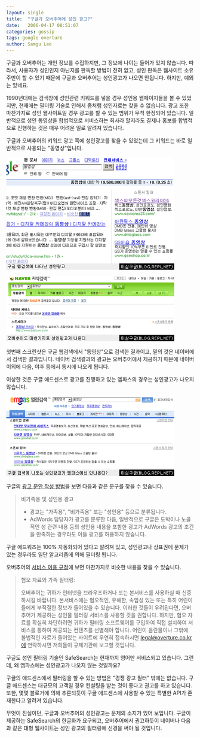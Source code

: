 ```yaml
---
layout: single
title:  "구글과 오버추어에 성인 광고?"
date:   2006-04-17 08:51:07
categories: gossip
tags: google overture
author: Samgu Lee
---
```

구글과 오버추어는 개인 정보를 수집하지만, 그 정보에 나이는 들어가 있지 않습니다. 따라서, 사용자가 성인인지 아닌지를 판독할 방법이 전혀 없고, 성인 판독은 웹사이트 소유주만이 할 수 있기 때문에 구글과 오버추어는 성인광고가 나오면 안됩니다. 하지만, 예외는 있네요.

1990년대에는 검색창에 성인관련 키워드를 넣을 경우 성인용 웹페이지들을 볼 수 있었지만, 현재에는 필터링 기술로 인해서 좀처럼 성인자료는 찾을 수 없습니다. 광고 또한 마찬가지로 성인 웹사이트일 경우 광고를 할 수 있는 범위가 무척 한정되어 있습니다. 일반적으로 성인 동영상을 합법적으로 서비스하는 회사라 할지라도 결제나 홍보를 합법적으로 진행하는 것은 매우 어려운 일로 알려져 있습니다.

구글과 오버추어의 키워드 광고 쪽에 성인광고를 찾을 수 있었는데 그 키워드는 바로 일반적으로 사용되는 "동영상"입니다.

![구글 내의 성인광고](/assets/adult_ad_in_google.gif)

![네이버 안의 성인광고](/assets/adult_ad_in_naver.gif)

첫번째 스크린샷은 구글 웹검색에서 "동영상"으로 검색한 결과이고, 밑의 것은 네이버에서 검색한 결과입니다. 네이버 검색결과의 광고는 오버추어에서 제공하기 때문에 네이버 이외에 다음, 야후 등에서 동시에 나오게 됩니다.

이상한 것은 구글 애드센스로 광고를 진행하고 있는 엠파스의 경우는 성인광고가 나오지 않습니다.

![엠파스에 나오지 않는 성인광고](/assets/no_adult_ad_in_empas.gif)

구글의 [광고 문안 작성 방법](https://adwords.google.com/select/guidelines.html)을 보면 다음과 같은 문구를 찾을 수 있습니다.

> 비가족용 및 성인용 광고
>
> * 광고는 "가족용", "비가족용" 또는 "성인용" 등으로 분류됩니다.  
> * AdWords 담당자가 광고를 분류한 다음, 일반적으로 구글은 도박이나 노골적인 성 관련 내용 등의 성인용 내용을 포함한 광고가 AdWords 광고의 조건을 만족하는 경우라도 이들 광고를 허용하지 않습니다. 

구글 애드워즈는 100% 자동화되어 있다고 알려져 있고, 성인광고나 상표권에 문제가 있는 경우라도 일단 알고리즘에 의해 필터링 됩니다.

오버추어의 [서비스 이용 규정](http://www.content.overture.com/d/KRm/legal/terms.jhtml)에 보면 마찬가지로 비슷한 내용을 찾을 수 있습니다.

> 혐오 자료와 가족 필터링:
> 
> 오버추어는 귀하가 인터넷을 브라우즈하거나 또는 본서비스를 사용하실 때 신중하시길 바랍니다. 본서비스에는 혐오적인, 유해한, 속임성 있는 또는 특히 어린이들에게 부적절한 정보가 들어있을 수 있습니다. 이러한 것들이 우려된다면, 오버추어가 제공하는 성인물 필터링 서비스를 사용할 것을 권합니다. 하지만, 혐오 자료를 확실히 차단하려면 귀하가 필터링 소프트웨어를 구입하여 직접 설치하여 서비스를 통하여 제공되는 컨텐츠를 선별해야 합니다. 어린이 음란물이나 그밖에 불법적인 자료가 들어있는 사이트에 우연히 접속하시면 legal@overture.co.kr에 연락하시면 저희들이 규제기관에 보고할 것입니다.

구글도 성인 필터링 기술인 SafeSearch는 현재까지 영어만 서비스되고 있습니다. 그런데, 왜 엠파스에는 성인광고가 나오지 않는 것일까요?

구글의 애드센스에서 필터링을 할 수 있는 방법은 "경쟁 광고 필터" 밖에는 없습니다. 구글 애드센스는 대규모의 고객일 경우 컨설팅을 받는 것이 좋다고 권고를 하고 있습니다. 또한, 몇몇 블로거에 의해 추론되듯이 구글 애드센스에 사용할 수 있는 특별한 API가 존재한다고 알려져 있습니다.

무엇이 진실이던, 구글과 오버추어의 성인광고는 문제의 소지가 있어 보입니다. 구글이 제공하는 SafeSearch의 한글화가 요구되고, 오버추어에서 권고하듯이 네이버나 다음과 같은 대형 웹사이트는 성인 광고의 필터링에 신경을 써야 될 것입니다.
